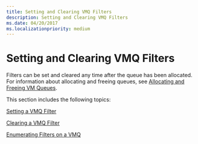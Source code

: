 ```yaml
---
title: Setting and Clearing VMQ Filters
description: Setting and Clearing VMQ Filters
ms.date: 04/20/2017
ms.localizationpriority: medium
---
```


# Setting and Clearing VMQ Filters





Filters can be set and cleared any time after the queue has been allocated. For information about allocating and freeing queues, see [Allocating and Freeing VM Queues](allocating-and-freeing-vm-queues.md).

This section includes the following topics:

[Setting a VMQ Filter](setting-a-vmq-filter.md)

[Clearing a VMQ Filter](clearing-a-vmq-filter.md)

[Enumerating Filters on a VMQ](enumerating-filters-on-a-vmq.md)

 

 





